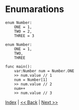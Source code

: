 # Enumarations

```
enum Number:
    ONE = 1,
    TWO = 2,
    THREE = 3
```

```
enum Number:
    ONE = 1,
    TWO,
    THREE

func main():
    var:Number num = Number.ONE
    >> num.value // 1
    num = Number[1]
    >> num.value // 2
    num++
    >> num.value // 3

```

[Index](index.md) | [<< Back](15_functions.md) | [Next >>](17_structures.md)
